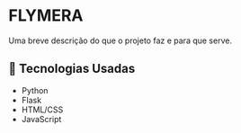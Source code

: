 # FLYMERA

Uma breve descrição do que o projeto faz e para que serve.

## 🚀 Tecnologias Usadas

- Python
- Flask
- HTML/CSS
- JavaScript
